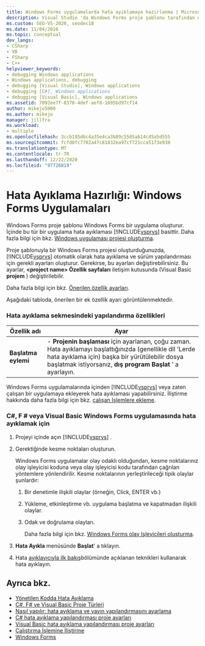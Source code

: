 ```yaml
---
title: Windows Forms uygulamalarda hata ayıklamaya hazırlanma | Microsoft Docs
description: Visual Studio 'da Windows Forms proje şablonu tarafından oluşturulan Windows Forms uygulamalarda hata ayıklamak için hazırlık adımları gerçekleştirin.
ms.custom: SEO-VS-2020, seodec18
ms.date: 11/04/2016
ms.topic: conceptual
dev_langs:
- CSharp
- VB
- FSharp
- C++
helpviewer_keywords:
- debugging Windows applications
- Windows applications, debugging
- debugging [Visual Studio], Windows applications
- debugging [C#], Windows applications
- debugging [Visual Basic], Windows applications
ms.assetid: 7092ee7f-8378-4def-aef8-1695bd97cf14
author: mikejo5000
ms.author: mikejo
manager: jillfra
ms.workload:
- multiple
ms.openlocfilehash: 3ccb195d6c4a35e4ca3b89c5505ab14c45a5d555
ms.sourcegitcommit: fcfd0fc7702a47c81832ea97cf721cca5173e930
ms.translationtype: MT
ms.contentlocale: tr-TR
ms.lasthandoff: 12/22/2020
ms.locfileid: "97726819"
---
```

# <a name="debugging-preparation-windows-forms-applications"></a>Hata Ayıklama Hazırlığı: Windows Forms Uygulamaları
Windows Forms proje şablonu Windows Forms bir uygulama oluşturur. İçinde bu tür bir uygulama hata ayıklaması [!INCLUDE[vsprvs](../code-quality/includes/vsprvs_md.md)] basittir. Daha fazla bilgi için bkz. [Windows uygulaması projesi oluşturma](/previous-versions/visualstudio/visual-studio-2010/42wc9kk5(v=vs.100)).

 Proje şablonuyla bir Windows Forms projesi oluşturduğunuzda, [!INCLUDE[vsprvs](../code-quality/includes/vsprvs_md.md)] otomatik olarak hata ayıklama ve sürüm yapılandırması için gerekli ayarları oluşturur. Gerekirse, bu ayarları değiştirebilirsiniz. Bu ayarlar, **\<project name> Özellik sayfaları** iletişim kutusunda (Visual Basic **projem** ) değiştirilebilir.

 Daha fazla bilgi için bkz. [Önerilen özellik ayarları](../debugger/managed-debugging-recommended-property-settings.md).

 Aşağıdaki tabloda, önerilen bir ek özellik ayarı görüntülenmektedir.

### <a name="configuration-properties-in-debug-tab"></a>Hata ayıklama sekmesindeki yapılandırma özellikleri

|**Özellik adı**|**Ayar**|
|-----------------------|-----------------|
|**Başlatma eylemi**|- **Projenin başlaması** için ayarlanan, çoğu zaman. Hata ayıklamayı başlattığınızda (genellikle dll 'Lerde hata ayıklama için) başka bir yürütülebilir dosya başlatmak istiyorsanız, **dış program Başlat** ' a ayarlayın.|

 Windows Forms uygulamalarında içinden [!INCLUDE[vsprvs](../code-quality/includes/vsprvs_md.md)] veya zaten çalışan bir uygulamaya ekleyerek hata ayıklaması yapabilirsiniz. İliştirme hakkında daha fazla bilgi için bkz. [çalışan Işlemlere ekleme](../debugger/attach-to-running-processes-with-the-visual-studio-debugger.md).

### <a name="to-debug-a-c-f-or-visual-basic-windows-forms-application"></a>C#, F # veya Visual Basic Windows Forms uygulamasında hata ayıklamak için

1. Projeyi içinde açın [!INCLUDE[vsprvs](../code-quality/includes/vsprvs_md.md)] .

2. Gerektiğinde kesme noktaları oluşturun.

    Windows Forms uygulamalar olay odaklı olduğundan, kesme noktalarınız olay işleyicisi koduna veya olay işleyicisi kodu tarafından çağrılan yöntemlere yönlendirilir. Kesme noktalarının yerleştirileceği tipik olaylar şunlardır:

   1. Bir denetimle ilişkili olaylar (örneğin, Click, ENTER vb.)

   2. Yükleme, etkinleştirme vb. uygulama başlatma ve kapatmadan ilişkili olaylar.

   3. Odak ve doğrulama olayları.

      Daha fazla bilgi için bkz. [Windows Forms olay Işleyicileri oluşturma](/dotnet/framework/winforms/creating-event-handlers-in-windows-forms).

3. **Hata Ayıkla** menüsünde **Başlat**' a tıklayın.

4. Hata [ayıklayıcıyla ilk bakış](../debugger/debugger-feature-tour.md)bölümünde açıklanan teknikleri kullanarak hata ayıklayın.

## <a name="see-also"></a>Ayrıca bkz.
- [Yönetilen Kodda Hata Ayıklama](../debugger/debugging-managed-code.md)
- [C#, F# ve Visual Basic Proje Türleri](../debugger/debugging-preparation-csharp-f-hash-and-visual-basic-project-types.md)
- [Nasıl yapılır: hata ayıklama ve yayın yapılandırmasını ayarlama](../debugger/how-to-set-debug-and-release-configurations.md)
- [C# hata ayıklama yapılandırması proje ayarları](../debugger/project-settings-for-csharp-debug-configurations.md)
- [Visual Basic hata ayıklama yapılandırması proje ayarları](../debugger/project-settings-for-a-visual-basic-debug-configuration.md)
- [Çalıştırma İşlemine İliştirme](../debugger/attach-to-running-processes-with-the-visual-studio-debugger.md)
- [Windows Forms](/dotnet/framework/winforms/index)